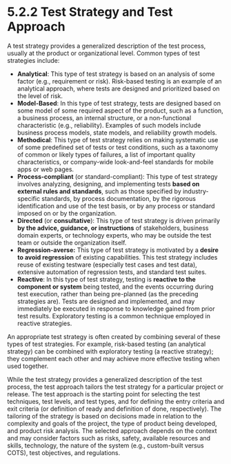 # 5.2.2 Test Strategy and Test Approach

A test strategy provides a generalized description of the test process, usually at the product or organizational level. Common types of test strategies include:

* **Analytical**: This type of test strategy is based on an analysis of some factor \(e.g., requirement or risk\). Risk-based testing is an example of an analytical approach, where tests are designed and prioritized based on the level of risk. 
* **Model-Based**: In this type of test strategy, tests are designed based on some model of some required aspect of the product, such as a function, a business process, an internal structure, or a non-functional characteristic \(e.g., reliability\). Examples of such models include business process models, state models, and reliability growth models. 
* **Methodical**: This type of test strategy relies on making systematic use of some predefined set of tests or test conditions, such as a taxonomy of common or likely types of failures, a list of important quality characteristics, or company-wide look-and-feel standards for mobile apps or web pages. 
* **Process-compliant** \(or standard-compliant\): This type of test strategy involves analyzing, designing, and implementing tests **based on external rules and standards**, such as those specified by industry-specific standards, by process documentation, by the rigorous identification and use of the test basis, or by any process or standard imposed on or by the organization. 
* **Directed** \(or **consultative**\): This type of test strategy is driven primarily **by the advice, guidance, or instructions** of stakeholders, business domain experts, or technology experts, who may be outside the test team or outside the organization itself. 
* **Regression-averse:** This type of test strategy is motivated by a **desire to avoid regression** of existing capabilities. This test strategy includes reuse of existing testware \(especially test cases and test data\), extensive automation of regression tests, and standard test suites. 
* **Reactive**: In this type of test strategy, testing is **reactive to the component or system** being tested, and the events occurring during test execution, rather than being pre-planned \(as the preceding strategies are\). Tests are designed and implemented, and may immediately be executed in response to knowledge gained from prior test results. Exploratory testing is a common technique employed in reactive strategies. 

An appropriate test strategy is often created by combining several of these types of test strategies. For example, risk-based testing \(an analytical strategy\) can be combined with exploratory testing \(a reactive strategy\); they complement each other and may achieve more effective testing when used together. 

While the test strategy provides a generalized description of the test process, the test approach tailors the test strategy for a particular project or release. The test approach is the starting point for selecting the test techniques, test levels, and test types, and for defining the entry criteria and exit criteria \(or definition of ready and definition of done, respectively\). The tailoring of the strategy is based on decisions made in relation to the complexity and goals of the project, the type of product being developed, and product risk analysis. The selected approach depends on the context and may consider factors such as risks, safety, available resources and skills, technology, the nature of the system \(e.g., custom-built versus COTS\), test objectives, and regulations.

